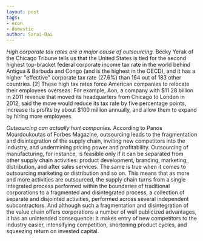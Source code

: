 ```yaml
---
layout: post
tags: 
- econ 
- domestic
author: Sarai-Dai
---
```


_High corporate tax rates are a major cause of outsourcing._ Becky Yerak of the Chicago Tribune tells us that the United States is tied for the second highest top-bracket federal corporate income tax rate in the world behind Antigua & Barbuda and Congo (and is the highest in the OECD), and it has a higher "effective" corporate tax rate (27.6%) than 164 out of 183 other countries. [2] These high tax rates force American companies to relocate their employees overseas. For example, Aon, a company with $11.28 billion in 2011 revenue that moved its headquarters from Chicago to London in 2012, said the move would reduce its tax rate by five percentage points, increase its profits by about $100 million annually, and allow them to expand by hiring more employees.

_Outsourcing can actually hurt companies._ According to Panos Mourdoukoutas of Forbes Magazine, outsourcing leads to the fragmentation and disintegration of the supply chain, inviting new competitors into the industry, and undermining pricing power and profitability. Outsourcing of manufacturing, for instance, is feasible only if it can be separated from other supply chain activities: product development, branding, marketing, distribution, and after sales services. The same is true when it comes to outsourcing marketing or distribution and so on. This means that as more and more activities are outsourced, the supply chain turns from a single integrated process performed within the boundaries of traditional corporations to a fragmented and disintegrated process, a collection of separate and disjointed activities, performed across several independent subcontractors. And although such a fragmentation and disintegration of the value chain offers corporations a number of well publicized advantages, it has an unintended consequence: It makes entry of new competitors to the industry easier, intensifying competition, shortening product cycles, and squeezing return on invested capital.
